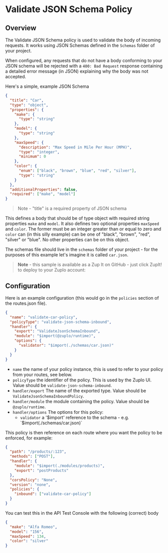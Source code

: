 # Validate JSON Schema Policy

## Overview

The Validate JSON Schema policy is used to validate the body of incoming
requests. It works using JSON Schemas defined in the `Schemas` folder of your
project.

When configured, any requests that do not have a body conforming to your JSON
schema will be rejected with a `400: Bad Request` response containing a detailed
error message (in JSON) explaining why the body was not accepted.

Here's a simple, example JSON Schema

```json
{
  "title": "Car",
  "type": "object",
  "properties": {
    "make": {
      "type": "string"
    },
    "model": {
      "type": "string"
    },
    "maxSpeed": {
      "description": "Max Speed in Mile Per Hour (MPH)",
      "type": "integer",
      "minimum": 0
    },
    "color": {
      "enum": ["black", "brown", "blue", "red", "silver"],
      "type": "string"
    }
  },
  "additionalProperties": false,
  "required": ["make", "model"]
}
```

> Note - "title" is a required property of JSON schema

This defines a body that should be of type object with required string
properties `make` and `model`. It also defines two optional properties
`maxSpeed` and `color`. The former must be an integer greater than or equal to
zero and `color` can (in this silly example) can be one of "black", "brown",
"red", "silver" or "blue". No other properties can be on this object.

The schemas file should live in the `schemas` folder of your project - for the
purposes of this example let's imagine it is called `car.json`.

> **Note** - this sample is available as a Zup It on GitHub - just click ZupIt!
> to deploy to your Zuplo account:

## Configuration

Here is an example configuration (this would go in the `policies` section of the
routes.json file).

```json
{
  "name": "validate-car-policy",
  "policyType": "validate-json-schema-inbound",
  "handler": {
    "export": "ValidateJsonSchemaInbound",
    "module": "$import(@zuplo/runtime)",
    "options": {
      "validator": "$import(./schemas/car.json)"
    }
  }
}
```

- `name` the name of your policy instance, this is used to refer to your policy
  from your routes, see below.
- `policyType` the identifier of the policy. This is used by the Zuplo UI. Value
  should be `validate-json-schema-inbound`.
- `handler/export` The name of the exported type. Value should be
  `ValidateJsonSchemaInboundPolicy`.
- `handler/module` the module containing the policy. Value should be
  `@zuplo/runtime`.
- `handler/options` The options for this policy:
  - `validator` a
    '$import' reference to the schema - e.g. `$import(./schemas/car.json)`

This policy is then reference on each route where you want the policy to be
enforced, for example:

```json
{
  "path": "/products/:123",
  "methods": ["POST"],
  "handler": {
    "module": "$import(./modules/products)",
    "export": "postProducts"
  },
  "corsPolicy": "None",
  "version": "none",
  "policies": {
    "inbound": ["validate-car-policy"]
  }
}
```

You can test this in the API Test Console with the following (correct) body

```json
{
  "make": "Alfa Romeo",
  "model": "156",
  "maxSpeed": 134,
  "color": "silver"
}
```

